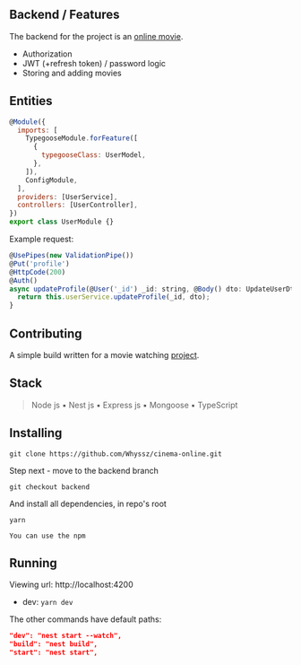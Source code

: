 ## Backend / Features

The backend for the project is an [online movie](
  ('https://github.com/Whyssz/cinema-online')
).

- Authorization
- JWT (+refresh token) / password logic
- Storing and adding movies

## Entities

```js
@Module({
  imports: [
    TypegooseModule.forFeature([
      {
        typegooseClass: UserModel,
      },
    ]),
    ConfigModule,
  ],
  providers: [UserService],
  controllers: [UserController],
})
export class UserModule {}
```

Example request:

```js
@UsePipes(new ValidationPipe())
@Put('profile')
@HttpCode(200)
@Auth()
async updateProfile(@User('_id') _id: string, @Body() dto: UpdateUserDto) {
  return this.userService.updateProfile(_id, dto);
}
```

## Contributing

A simple build written for a movie watching [project]('https://github.com/Whyssz/cinema-online').

## Stack

> Node js ▪ Nest js ▪ Express js ▪ Mongoose ▪ TypeScript

## Installing

```shell
git clone https://github.com/Whyssz/cinema-online.git
```
Step next - move to the backend branch  
```shell
git checkout backend
```
And install all dependencies, in repo's root
```shell
yarn
```


`You can use the npm`

## Running

Viewing url: http://localhost:4200

- dev: `yarn dev`

The other commands have default paths:

```json
"dev": "nest start --watch",
"build": "nest build",
"start": "nest start",
```